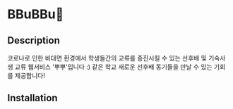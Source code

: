 # BBuBBu🦏

## Description
코로나로 인한 비대면 환경에서 학생들간의 교류를 증진시킬 수 있는 선후배 및 기숙사생 교류 웹서비스 '뿌뿌'입니다 :)
같은 학교 새로운 선후배 동기들을 만날 수 있는 기회를 제공합니다!


## Installation
